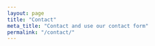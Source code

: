 ```yaml
---
layout: page
title: "Contact"
meta_title: "Contact and use our contact form"
permalink: "/contact/"
---
```



